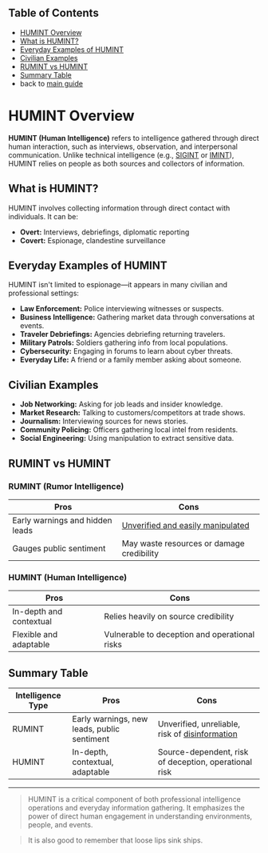 ## Table of Contents

- [HUMINT Overview](#humint-overview)
- [What is HUMINT?](#what-is-humint)
- [Everyday Examples of HUMINT](#everyday-examples-of-humint)
- [Civilian Examples](#civilian-examples)
- [RUMINT vs HUMINT](#rumint-vs-humint)
- [Summary Table](#summary-table)
- back to [main guide](https://github.com/airborne-commando/OPSEC-OSINT-Tools)

# HUMINT Overview

**HUMINT (Human Intelligence)** refers to intelligence gathered through direct human interaction, such as interviews, observation, and interpersonal communication. Unlike technical intelligence (e.g., [SIGINT](https://www.emsopedia.org/entries/signal-intelligence-sigint/) or [IMINT](https://www.emsopedia.org/entries/image-intelligence-imint/)), HUMINT relies on people as both sources and collectors of information.

## What is HUMINT?

HUMINT involves collecting information through direct contact with individuals. It can be:
- **Overt:** Interviews, debriefings, diplomatic reporting
- **Covert:** Espionage, clandestine surveillance

## Everyday Examples of HUMINT

HUMINT isn't limited to espionage—it appears in many civilian and professional settings:

- **Law Enforcement:** Police interviewing witnesses or suspects.
- **Business Intelligence:** Gathering market data through conversations at events.
- **Traveler Debriefings:** Agencies debriefing returning travelers.
- **Military Patrols:** Soldiers gathering info from local populations.
- **Cybersecurity:** Engaging in forums to learn about cyber threats.
- **Everyday Life:** A friend or a family member asking about someone.

## Civilian Examples

- **Job Networking:** Asking for job leads and insider knowledge.
- **Market Research:** Talking to customers/competitors at trade shows.
- **Journalism:** Interviewing sources for news stories.
- **Community Policing:** Officers gathering local intel from residents.
- **Social Engineering:** Using manipulation to extract sensitive data.

## RUMINT vs HUMINT

### RUMINT (Rumor Intelligence)

| Pros                                | Cons                                            |
| ----------------------------------- | ----------------------------------------------- |
| Early warnings and hidden leads     | [Unverified and easily manipulated](https://github.com/airborne-commando/OPSEC-OSINT-Tools/blob/main/smokescreen-misinfo.md)               |
| Gauges public sentiment             | May waste resources or damage credibility       |

### HUMINT (Human Intelligence)

| Pros                                | Cons                                            |
| ----------------------------------- | ----------------------------------------------- |
| In-depth and contextual             | Relies heavily on source credibility            |
| Flexible and adaptable              | Vulnerable to deception and operational risks   |

## Summary Table

| Intelligence Type | Pros                                        | Cons                                                  |
| ----------------- | ------------------------------------------- | ----------------------------------------------------- |
| RUMINT            | Early warnings, new leads, public sentiment | Unverified, unreliable, risk of [disinformation](https://github.com/airborne-commando/OPSEC-OSINT-Tools/blob/main/smokescreen-misinfo.md)        |
| HUMINT            | In-depth, contextual, adaptable             | Source-dependent, risk of deception, operational risk |

---

> HUMINT is a critical component of both professional intelligence operations and everyday information gathering. It emphasizes the power of direct human engagement in understanding environments, people, and events.

> It is also good to remember that loose lips sink ships.
